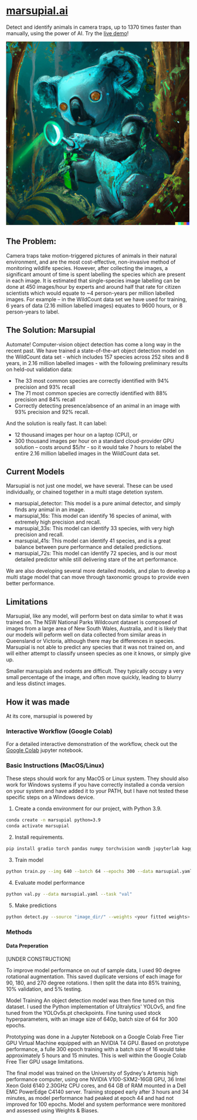 # [marsupial.ai](http://marsupial.ai)

Detect and identify animals in camera traps, up to 1370 times faster than manually, using the power of AI.
Try the [live demo](https://huggingface.co/spaces/hlydecker/marsupial)!

<img src="content/DALLE2_Cyborg_Koala.png" alt="AI art of a cyborg koala" width="500"/>


## The Problem:

Camera traps take motion-triggered pictures of animals in their natural environment, and are the most cost-effective, non-invasive method of monitoring wildlife species. However, after collecting the images, a significant amount of time is spent labelling the species which are present in each image. It is estimated that single-species image labelling can be done at 450 images/hour by experts and around half that rate for citizen scientists  which would equate to ~4 person-years per million labelled images. For example – in the WildCount data set we have used for training, 6 years of data (2.16 million labelled images) equates to 9600 hours, or 8 person-years to label. 

## The Solution: Marsupial

Automate! Computer-vision object detection has come a long way in the recent past. We have trained a state-of-the-art object detection model on the WildCount data set  - which includes 157 species across 252 sites and 8 years, in 2.16 million labelled images - with the following preliminary results on held-out validation data:

- The 33 most common species are correctly identified with 94% precision and 93% recall
- The 71 most common species are correctly identified with 88% precision and 84% recall
- Correctly detecting presence/absence of an animal in an image with 93% precision and 92% recall. 

And the solution is really fast. It can label:
- 12 thousand images per hour on a laptop (CPU), or 
- 300 thousand images per hour on a standard cloud-provider GPU solution – costs around $5/hr - so it would take 7 hours to relabel the entire 2.16 million labelled images in the WildCount data set.

## Current Models

Marsupial is not just one model, we have several. These can be used individually, or chained together in a multi stage detetion system.

- marsupial_detector: This model is a pure animal detector, and simply finds any animal in an image.
- marsupial_16s: This model can identify 16 species of animal, with extremely high precision and recall.
- marsupial_33s: This model can identify 33 species, with very high precision and recall.
- marsupial_41s: This model can identify 41 species, and is a great balance between pure performance and detailed predictions.
- marsupial_72s: This model can identify 72 species, and is our most detailed predictor while still delivering stare of the art performance.

We are also developing several more detailed models, and plan to develop a multi stage model that can move through taxonomic groups to provide even better performance.

## Limitations

Marsupial, like any model, will perform best on data similar to what it was trained on. The NSW National Parks Wildcount dataset is composed of images from a large area of New South Wales, Australia, and it is likely that our models will peform well on data collected from similar areas in Queensland or Victoria, although there may be differences in species. Marsupial is not able to predict any species that it was not trained on, and will either attempt to classify unseen species as one it knows, or simply give up. 

Smaller marsupials and rodents are difficult. They typically occupy a very small percentage of the image, and often move quickly, leading to blurry and less distinct images.

## How it was made

At its core, marsupial is powered by 

### Interactive Workflow (Google Colab)

For a detailed interactive demonstration of the workflow, check out the [Google Colab](https://colab.research.google.com/drive/1YQ1ck-3HQKToAZ5DwQKy5xamDsck7KTL?usp=sharing) jupyter notebook. 

### Basic Instructions (MacOS/Linux)

These steps should work for any MacOS or Linux system. 
They should also work for Windows systems if you have correctly installed a conda version on your system and have added it to your PATH, but I have not tested these specific steps on a Windows device.

1. Create a conda environment for our project, with Python 3.9.
 
```bash
conda create -n marsupial python=3.9
conda activate marsupial
```

2. Install requirements.

```bash
pip install gradio torch pandas numpy torchvision wandb jupyterlab kaggle
```

3. Train model

```bash
python train.py --img 640 --batch 64 --epochs 300 --data marsupial.yaml --weights yolov5s.pt
```

4. Evaluate model performance

```bash
python val.py --data marsupial.yaml --task "val"
```

5. Make predictions

```bash
python detect.py --source "image_dir/" --weights <your fitted weights>
```


### Methods

#### Data Preperation

[UNDER CONSTRUCTION]

To improve model performance on out of sample data, I used 90 degree rotational augmentation. This saved duplicate versions of each image for 90, 180, and 270 degree rotations. I then split the data into 85% training, 10% validation, and 5% testing.

Model Training
An object detection model was then fine tuned on this dataset. I used the Python implementation of Ultralytics' YOLOv5, and fine tuned from the YOLOv5s.pt checkpoints. Fine tuning used stock hyperparameters, with an image size of 640p, batch size of 64 for 300 epochs.

Prototyping was done in a Jupyter Notebook on a Google Colab Free Tier GPU Virtual Machine equipped with an NVIDIA T4 GPU. Based on prototype performance, a fulle 300 epoch training with a batch size of 16 would take approximately 5 hours and 15 minutes. This is well within the Google Colab Free Tier GPU usage limitations.

The final model was trained on the University of Sydney's Artemis high performance computer, using one NVIDIA V100-SXM2-16GB GPU, 36 Intel Xeon Gold 6140 2.30GHz CPU cores, and 64 GB of RAM mounted in a Dell EMC PowerEdge C4140 server. Training stopped early after 3 hours and 34 minutes, as model performance had peaked at epoch 44 and had not improved for 100 epochs. Model and system performance were monitored and assessed using Weights & Biases.
